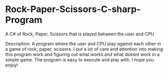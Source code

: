 # Rock-Paper-Scissors-C-sharp-Program
A C# of Rock, Paper, Scissors that is played between the user and CPU

Description: A program where the user and CPU play against each other in a game of rock, paper, scissors. I put a lot of care and attention into making 
this program work and figuring out what works and what doesnt work in a simple game. The program is easy to execute and play with. I hope you enjoy!
